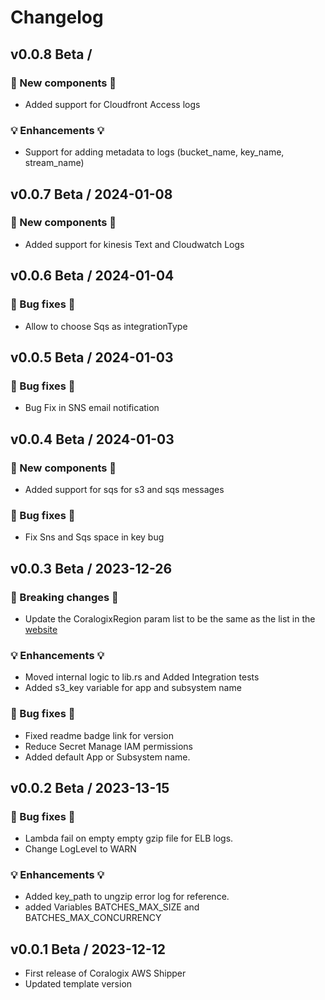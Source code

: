 # Changelog
## v0.0.8 Beta /
### 🚀 New components 🚀
- Added support for Cloudfront Access logs

### 💡 Enhancements 💡
- Support for adding metadata to logs (bucket_name, key_name, stream_name)

## v0.0.7 Beta / 2024-01-08
### 🚀 New components 🚀
- Added support for kinesis Text and Cloudwatch Logs

## v0.0.6 Beta / 2024-01-04
### 🧰 Bug fixes 🧰
- Allow to choose Sqs as integrationType
  
## v0.0.5 Beta / 2024-01-03
### 🧰 Bug fixes 🧰
- Bug Fix in SNS email notification

## v0.0.4 Beta / 2024-01-03

### 🚀 New components 🚀
- Added support for sqs for s3 and sqs messages

### 🧰 Bug fixes 🧰
- Fix Sns and Sqs space in key bug

## v0.0.3 Beta / 2023-12-26

### 🛑 Breaking changes 🛑
- Update the CoralogixRegion param list to be the same as the list in the [website](https://coralogix.com/docs/coralogix-domain/)

### 💡 Enhancements 💡
- Moved internal logic to lib.rs and Added Integration tests
- Added s3_key variable for app and subsystem name

### 🧰 Bug fixes 🧰
- Fixed readme badge link for version
- Reduce Secret Manage IAM permissions
- Added default App or Subsystem name.

## v0.0.2 Beta / 2023-13-15

### 🧰 Bug fixes 🧰
- Lambda fail on empty empty gzip file for ELB logs.
- Change LogLevel to WARN

### 💡 Enhancements 💡
- Added key_path to ungzip error log for reference.
- added Variables BATCHES_MAX_SIZE and BATCHES_MAX_CONCURRENCY

## v0.0.1 Beta / 2023-12-12

- First release of Coralogix AWS Shipper
- Updated template version
